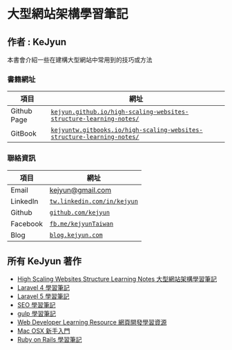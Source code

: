 # 大型網站架構學習筆記

## 作者 : KeJyun

本書會介紹一些在建構大型網站中常用到的技巧或方法

### 書籍網址

| 項目 | 網址 |
| --- | --- |
| Github Page | [`kejyun.github.io/high-scaling-websites-structure-learning-notes/`](http://kejyun.github.io/high-scaling-websites-structure-learning-notes/) |
| GitBook | [`kejyuntw.gitbooks.io/high-scaling-websites-structure-learning-notes/`](http://kejyuntw.gitbooks.io/high-scaling-websites-structure-learning-notes/) |

### 聯絡資訊

| 項目 | 網址 |
| --- | --- |
| Email | kejyun@gmail.com |
| LinkedIn | [`tw.linkedin.com/in/kejyun`](https://tw.linkedin.com/in/kejyun) |
| Github | [`github.com/kejyun`](https://github.com/kejyun) |
| Facebook | [`fb.me/kejyunTaiwan`](http://fb.me/kejyunTaiwan) |
| Blog | [`blog.kejyun.com`](http://blog.kejyun.com) |

## 所有 KeJyun 著作

*   [High Scaling Websites Structure Learning Notes 大型網站架構學習筆記](http://kejyuntw.gitbooks.io/high-scaling-websites-structure-learning-notes/)
*   [Laravel 4 學習筆記](http://kejyuntw.gitbooks.io/laravel-4-learning-notes/)
*   [Laravel 5 學習筆記](http://kejyuntw.gitbooks.io/laravel-5-learning-notes/)
*   [SEO 學習筆記](http://kejyuntw.gitbooks.io/seo-learning-notes/)
*   [gulp 學習筆記](http://kejyuntw.gitbooks.io/gulp-learning-notes/)
*   [Web Developer Learning Resource 網頁開發學習資源](http://kejyuntw.gitbooks.io/web-developer-learning-resource/)
*   [Mac OSX 新手入門](http://kejyuntw.gitbooks.io/mac-osx-for-newbie/)
*   [Ruby on Rails 學習筆記](http://kejyuntw.gitbooks.io/ruby-on-rails-learning-note/)